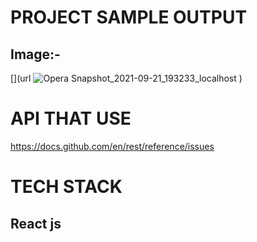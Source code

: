 # PROJECT SAMPLE OUTPUT 
## Image:-
[](url
![Opera Snapshot_2021-09-21_193233_localhost](https://user-images.githubusercontent.com/46702841/134185324-49d11863-e6ea-4577-b3c0-5bad44bfef95.png)
)

# API THAT USE
https://docs.github.com/en/rest/reference/issues

# TECH STACK
## React js
